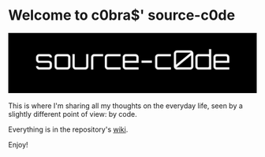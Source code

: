 # Welcome to c0bra$' source-c0de

![source-c0de_logo](https://github.com/c0bras/source-c0de/blob/master/sc.png)

This is where I'm sharing all my thoughts on the everyday life, seen by a slightly different point of view: by code.

Everything is in the repository's [wiki](https://github.com/c0bras/source-c0de/wiki).

Enjoy!
